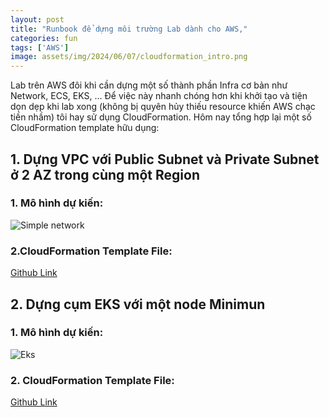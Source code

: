 ```yaml
---
layout: post
title: "Runbook để dựng môi trường Lab dành cho AWS,"
categories: fun
tags: ['AWS']
image: assets/img/2024/06/07/cloudformation_intro.png
---
```


Lab trên AWS đôi khi cần dựng một số thành phần Infra cơ bản như Network, ECS, EKS, ... Để việc này nhanh chóng hơn khi khởi tạo và tiện dọn dẹp khi lab xong (không bị quyên hủy thiếu resource khiến AWS chạc tiền nhầm) tôi hay sử dụng CloudFormation. Hôm nay tổng hợp lại một số CloudFormation template hữu dụng:

## 1. Dựng VPC với Public Subnet và Private Subnet ở 2 AZ trong cùng một Region

### 1. Mô hình dự kiến:

![Simple network]({{site.url}}/assets/img/2024/06/07/0_runbook_aws_network_simple.png)

### 2.CloudFormation Template File: 

[Github Link](https://github.com/vietcf/aws-lab-template/tree/main/0.infras)

## 2. Dựng cụm EKS với một node Minimun 

### 1. Mô hình dự kiến:

![Eks]({{site.url}}/assets/img/2024/06/07/aws_eks_simple.png)

### 2. CloudFormation Template File: 

[Github Link](https://github.com/vietcf/aws-lab-template/tree/main/1.eks)


